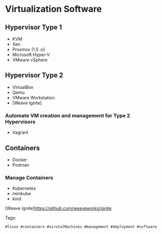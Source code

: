 # Virtualization Software

## Hypervisor Type 1

* KVM
* Xen
* Proxmox (1.5 :o)
* Microsoft Hyper-V
* VMware vSphere

## Hypervisor Type 2

* VirtualBox
* Qemu
* VMware Workstation
* [Weave Ignite]

### Automate VM creation and management for Type 2 Hypervisors

* Vagrant

## Containers

* Docker
* Podman

### Manage Containers

* Kubernetes
* minikube
* kind

[Weave Ignite]<https://github.com/weaveworks/ignite>

Tags:
    
    #linux #containers #virutalMachines #management #deployment #software
